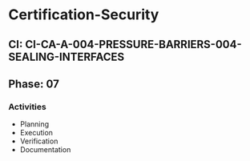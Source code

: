 # Certification-Security

## CI: CI-CA-A-004-PRESSURE-BARRIERS-004-SEALING-INTERFACES
## Phase: 07

### Activities
- Planning
- Execution
- Verification
- Documentation
